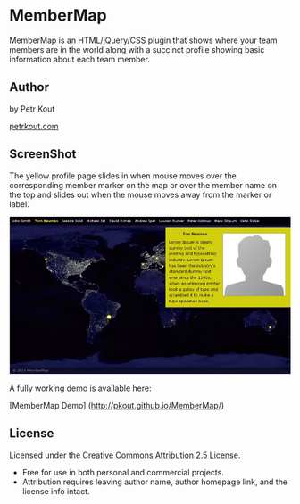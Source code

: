 MemberMap
=========

MemberMap is an HTML/jQuery/CSS plugin that shows where your team members are in the world along with a succinct profile showing basic information about each team member.

Author
------

by Petr Kout

[petrkout.com](http://petrkout.com)

ScreenShot
----------
The yellow profile page slides in when mouse moves over the corresponding member marker on the map or over the member name on the top and slides out when the mouse moves away from the marker or label.


![MemberMap Screenshot](https://github.com/pkout/MemberMap/raw/master/MemberMap.jpg)

A fully working demo is available here:

[MemberMap Demo] (http://pkout.github.io/MemberMap/)

License
-------

Licensed under the [Creative Commons Attribution 2.5 License](http://creativecommons.org/licenses/by/2.5/).

* Free for use in both personal and commercial projects.
* Attribution requires leaving author name, author homepage link, and the license info intact.
